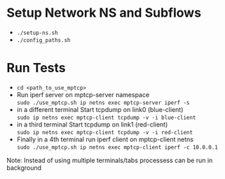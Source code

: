 # Setup Network NS and Subflows
 - `./setup-ns.sh`
 - `./config_paths.sh`

# Run Tests
 - `cd <path_to_use_mptcp>`
 - Run iperf server on mptcp-server namespace<br>
   `sudo ./use_mptcp.sh ip netns exec mptcp-server iperf -s`
 - in a different terminal Start tcpdump on link0 (blue-client) <br>
   `sudo ip netns exec mptcp-client tcpdump -v -i blue-client`
 - in a third terminal Start tcpdump on link1 (red-client) <br>
   `sudo ip netns exec mptcp-client tcpdump -v -i red-client`
 - Finally in a 4th terminal run iperf client on mptcp-client netns <br>
   `sudo ./use_mptcp.sh ip netns exec mptcp-client iperf -c 10.0.0.1`
   
Note: Instead of using multiple terminals/tabs processess can be run in background
